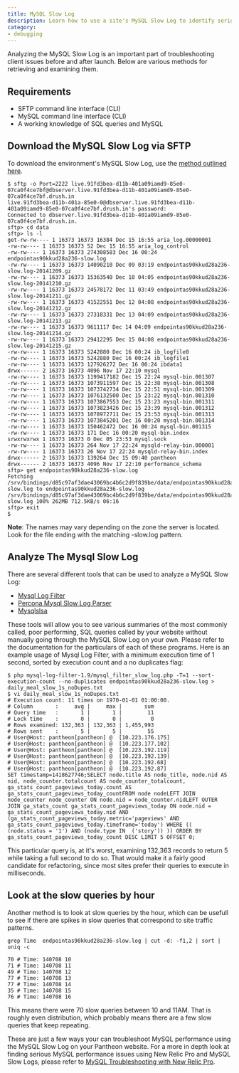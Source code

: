 ```yaml
---
title: MySQL Slow Log
description: Learn how to use a site's MySQL Slow Log to identify serious performance issues.
category:
- debugging
---
```

Analyzing the MySQL Slow Log is an important part of troubleshooting client issues before and after launch. Below are various methods for retrieving and examining them.

## Requirements

- SFTP command line interface (CLI)
- MySQL command line interface (CLI)
- A working knowledge of SQL queries and MySQL

## Download the MySQL Slow Log via SFTP

To download the environment's MySQL Slow Log, use the [method outlined here](/docs/articles/local/accessing-mysql-databases/#frequently-asked-questions).

    $ sftp -o Port=2222 live.91fd3bea-d11b-401a09iamd9-85e0-07ca0f4ce7bf@dbserver.live.91fd3bea-d11b-401a09iamd9-85e0-07ca0f4ce7bf.drush.in  
    live.91fd3bea-d11b-401a-85e0-0@dbserver.live.91fd3bea-d11b-401a09iamd9-85e0-07ca0f4ce7bf.drush.in's password:
    Connected to dbserver.live.91fd3bea-d11b-401a09iamd9-85e0-07ca0f4ce7bf.drush.in.  
    sftp> cd data  
    sftp> ls -l  
    get-rw-rw---- 1 16373 16373 16384 Dec 15 16:55 aria_log.00000001  
    -rw-rw---- 1 16373 16373 52 Dec 15 16:55 aria_log_control  
    -rw-rw---- 1 16373 16373 274308583 Dec 16 00:24 endpointas90kkud28a236-slow.log  
    -rw-rw---- 1 16373 16373 14090210 Dec 09 03:19 endpointas90kkud28a236-slow.log-20141209.gz  
    -rw-rw---- 1 16373 16373 15363540 Dec 10 04:05 endpointas90kkud28a236-slow.log-20141210.gz  
    -rw-rw---- 1 16373 16373 24578172 Dec 11 03:49 endpointas90kkud28a236-slow.log-20141211.gz  
    -rw-rw---- 1 16373 16373 41522551 Dec 12 04:08 endpointas90kkud28a236-slow.log-20141212.gz  
    -rw-rw---- 1 16373 16373 27318331 Dec 13 04:09 endpointas90kkud28a236-slow.log-20141213.gz  
    -rw-rw---- 1 16373 16373 9611117 Dec 14 04:09 endpointas90kkud28a236-slow.log-20141214.gz  
    -rw-rw---- 1 16373 16373 29412295 Dec 15 04:08 endpointas90kkud28a236-slow.log-20141215.gz  
    -rw-rw---- 1 16373 16373 5242880 Dec 16 00:24 ib_logfile0  
    -rw-rw---- 1 16373 16373 5242880 Dec 16 00:24 ib_logfile1  
    -rw-rw---- 1 16373 16373 127926272 Dec 16 00:24 ibdata1  
    drwx------ 2 16373 16373 4096 Nov 17 22:10 mysql  
    -rw-rw---- 1 16373 16373 1199417182 Dec 15 22:24 mysql-bin.001307  
    -rw-rw---- 1 16373 16373 1073911597 Dec 15 22:38 mysql-bin.001308  
    -rw-rw---- 1 16373 16373 1073742734 Dec 15 22:51 mysql-bin.001309  
    -rw-rw---- 1 16373 16373 1076132500 Dec 15 23:22 mysql-bin.001310  
    -rw-rw---- 1 16373 16373 1073867553 Dec 15 23:23 mysql-bin.001311  
    -rw-rw---- 1 16373 16373 1073823426 Dec 15 23:39 mysql-bin.001312  
    -rw-rw---- 1 16373 16373 1078972711 Dec 15 23:53 mysql-bin.001313  
    -rw-rw---- 1 16373 16373 1073845201 Dec 16 00:20 mysql-bin.001314  
    -rw-rw---- 1 16373 16373 150462472 Dec 16 00:24 mysql-bin.001315  
    -rw-rw---- 1 16373 16373 171 Dec 16 00:20 mysql-bin.index  
    srwxrwxrwx 1 16373 16373 0 Dec 05 23:53 mysql.sock  
    -rw-rw---- 1 16373 16373 264 Nov 17 22:24 mysqld-relay-bin.000001  
    -rw-rw---- 1 16373 16373 26 Nov 17 22:24 mysqld-relay-bin.index  
    drwx------ 2 16373 16373 139264 Dec 15 09:40 pantheon  
    drwx------ 2 16373 16373 4096 Nov 17 22:10 performance_schema  
    sftp> get endpointas90kkud28a236-slow.log  
    Fetching /srv/bindings/d85c97af3dae43069bc4b6c2d9f839be/data/endpointas90kkud28a236-slow.log to endpointas90kkud28a236-slow.log  
    /srv/bindings/d85c97af3dae43069bc4b6c2d9f839be/data/endpointas90kkud28a236-slow.log 100% 262MB 712.5KB/s 06:16
    sftp> exit  
    $  


**Note**: The names may vary depending on the zone the server is located. Look for the file ending with the matching -slow.log pattern.

## Analyze The Mysql Slow Log

There are several different tools that can be used to analyze a MySQL Slow Log:

- <a href="https://code.google.com/p/mysql-log-filter/">Mysql Log Filter</a>  
- <a href="http://www.percona.com/blog/files/utils/mysql_slow_log_parser">Percona Mysql Slow Log Parser</a>  
- <a href="http://www.hackmysql.com/mysqlsla">Mysqlslsa</a>  

These tools will allow you to see various summaries of the most commonly called, poor performing, SQL queries called by your website without manually going through the MySQL Slow Log on your own. Please refer to the documentation for the particulars of each of these programs. Here is an example usage of Mysql Log Filter, with a minimum execution time of 1 second, sorted by execution count and a no duplicates flag:

    $ php mysql-log-filter-1.9/mysql_filter_slow_log.php -T=1 --sort-execution-count --no-duplicates endpointas90kkud28a236-slow.log > daily_meal_slow_1s_noDupes.txt  
    $ vi daily_meal_slow_1s_noDupes.txt
    # Execution count: 11 times on 1970-01-01 01:00:00.  
    # Column       :     avg |     max |       sum  
    # Query time   :       1 |       1 |        11  
    # Lock time    :       0 |       0 |         0  
    # Rows examined: 132,363 | 132,363 | 1,455,993  
    # Rows sent    :       5 |       5 |        55
    # User@Host: pantheon[pantheon] @  [10.223.176.175]  
    # User@Host: pantheon[pantheon] @  [10.223.177.102]  
    # User@Host: pantheon[pantheon] @  [10.223.192.119]  
    # User@Host: pantheon[pantheon] @  [10.223.192.139]  
    # User@Host: pantheon[pantheon] @  [10.223.192.68]  
    # User@Host: pantheon[pantheon] @  [10.223.192.87]  
    SET timestamp=1418627746;SELECT node.title AS node_title, node.nid AS nid, node_counter.totalcount AS node_counter_totalcount, ga_stats_count_pageviews_today.count AS ga_stats_count_pageviews_today_countFROM node nodeLEFT JOIN node_counter node_counter ON node.nid = node_counter.nidLEFT OUTER JOIN ga_stats_count ga_stats_count_pageviews_today ON node.nid = ga_stats_count_pageviews_today.nid AND (ga_stats_count_pageviews_today.metric='pageviews' AND ga_stats_count_pageviews_today.timeframe='today') WHERE (( (node.status = '1') AND (node.type IN  ('story')) )) ORDER BY ga_stats_count_pageviews_today_count DESC LIMIT 5 OFFSET 0;  

This particular query is, at it's worst, examining 132,363 records to return 5 while taking a full second to do so. That would make it a fairly good candidate for refactoring, since most sites prefer their queries to execute in milliseconds.

## Look at the slow queries by hour

Another method is to look at slow queries by the hour, which can be usefull to see if there are spikes in slow queries that correspond to site traffic patterns.

    grep Time  endpointas90kkud28a236-slow.log | cut -d: -f1,2 | sort | uniq -c  

    70 # Time: 140708 10  
    71 # Time: 140708 11  
    49 # Time: 140708 12  
    77 # Time: 140708 13  
    77 # Time: 140708 14  
    35 # Time: 140708 15  
    76 # Time: 140708 16  

This means there were 70 slow queries between 10 and 11AM. That is roughly even distribution, which probably means there are a few slow queries that keep repeating.

These are just a few ways your can troubleshoot MySQL performance using the MySQL Slow Log on your Pantheon website. For a more in depth look at finding serious MySQL performance issues using New Relic Pro and MySQL Slow Logs, please refer to [MySQL Troubleshooting with New Relic Pro](/docs/articles/sites/newrelic/mysql-troubleshooting-with-new-relic-pro/).
